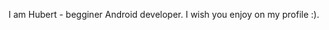 I am Hubert -  begginer Android developer. I wish you enjoy on my profile :).

<!---
trebuh001/trebuh001 is a ✨ special ✨ repository because its `README.md` (this file) appears on your GitHub profile.
You can click the Preview link to take a look at your changes.
--->
